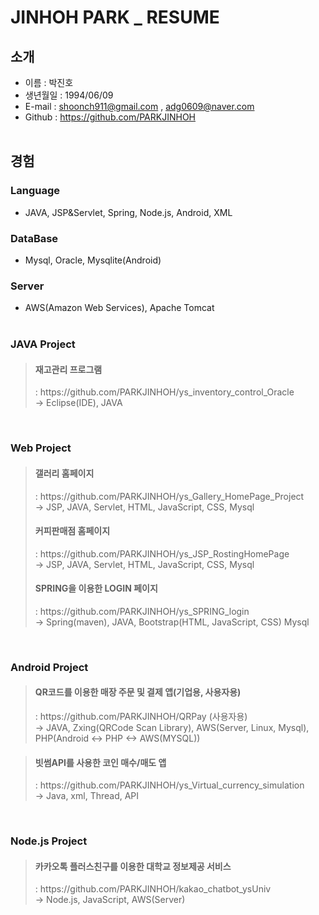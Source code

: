 # JINHOH PARK _ RESUME

## 소개
- 이름 : 박진호
- 생년월일 : 1994/06/09
- E-mail : shoonch911@gmail.com , adg0609@naver.com
- Github : https://github.com/PARKJINHOH
<br><br>

## 경험
### Language
- JAVA, JSP&Servlet, Spring, Node.js, Android, XML
### DataBase
- Mysql, Oracle, Mysqlite(Android)
### Server
- AWS(Amazon Web Services), Apache Tomcat 
<br><br>


### JAVA Project
> <h4>재고관리 프로그램</h4> : https://github.com/PARKJINHOH/ys_inventory_control_Oracle <br>
> -> Eclipse(IDE), JAVA <br>
<br>

### Web Project
> <h4>갤러리 홈페이지</h4> : https://github.com/PARKJINHOH/ys_Gallery_HomePage_Project <br>
> -> JSP, JAVA, Servlet, HTML, JavaScript, CSS, Mysql <br>
> <h4>커피판매점 홈페이지</h4> : https://github.com/PARKJINHOH/ys_JSP_RostingHomePage <br>
> -> JSP, JAVA, Servlet, HTML, JavaScript, CSS, Mysql<br>
> <h4>SPRING을 이용한 LOGIN 페이지</h4> : https://github.com/PARKJINHOH/ys_SPRING_login <br>
> -> Spring(maven), JAVA, Bootstrap(HTML, JavaScript, CSS) Mysql<br>
<br>


### Android Project
> <h4>QR코드를 이용한 매장 주문 및 결제 앱(기업용, 사용자용)</h4> : https://github.com/PARKJINHOH/QRPay (사용자용) <br>
> -> JAVA, Zxing(QRCode Scan Library), AWS(Server, Linux, Mysql), PHP(Android <-> PHP <-> AWS(MYSQL)) <br>

> <h4>빗썸API를 사용한 코인 매수/매도 앱</h4> : https://github.com/PARKJINHOH/ys_Virtual_currency_simulation <br>
> -> Java, xml, Thread, API <br>
<br>

### Node.js Project 
> <h4>카카오톡 플러스친구를 이용한 대학교 정보제공 서비스</h4> : https://github.com/PARKJINHOH/kakao_chatbot_ysUniv <br>
> -> Node.js, JavaScript, AWS(Server) <br>
<br> 

